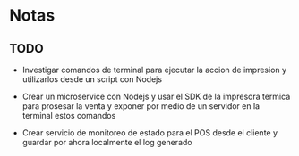 # Notas

## TODO

- Investigar comandos de terminal para ejecutar la accion de impresion y utilizarlos desde un script con Nodejs

- Crear un microservice con Nodejs y usar el SDK de la impresora termica para prosesar la venta y exponer por medio
  de un servidor en la terminal estos comandos

- Crear servicio de monitoreo de estado para el POS desde el cliente y guardar por ahora localmente el log generado
